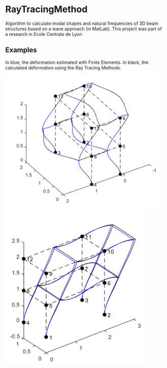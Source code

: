 # RayTracingMethod
Algorithm to calculate modal shapes and natural frequencies of 3D beam structures based on a wave approach (in  MatLab).
This project was part of a research in Ecole Centrale de Lyon

## Examples
In blue, the deformation estimated with Finite Elements. In black, the calculated deformation using the Ray Tracing Methods.
![](/images/raytracing1.png)
![](/images/raytracing2.png)
